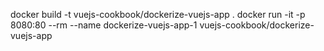 docker build -t vuejs-cookbook/dockerize-vuejs-app .
docker run -it -p 8080:80 --rm --name dockerize-vuejs-app-1 vuejs-cookbook/dockerize-vuejs-app